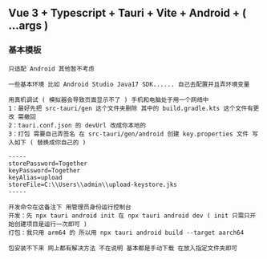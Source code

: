 ## Vue 3 + Typescript + Tauri + Vite + Android + ( ...args )

### 基本模板

```
只适配 Android 其他暂不考虑
```

```
一些基本环境 比如 Android Studio Java17 SDK...... 自己去配置并且弄环境变量
```

```
用真机调试 ( 模拟器会导致页面显示不了 ) 手机和电脑处于用一个网络中
1：最好先把 src-tauri/gen 这个文件夹删除 其中的 build.gradle.kts 这个文件有更改 需撤回
2：tauri.conf.json 的 devUrl 改成你本地的
3：打包 需要自己弄签名 在 src-tauri/gen/android 创建 key.properties 文件 写入如下 ( 替换成你自己的 )

-----
storePassword=Together
keyPassword=Together
keyAlias=upload
storeFile=C:\\Users\\admin\\upload-keystore.jks
-----

```

```
开发命令在这备注下 用管理员身份运行控制台
开发：先 npx tauri android init 在 npx tauri android dev ( init 只需只开始创建项目是运行一次即可 )
打包：我只用 arm64 的 所以用 npx tauri android build --target aarch64
```

```
包安装不下来 网上都有解决方法 不在说明 基本都是手动下载 在放入指定文件夹即可
```
